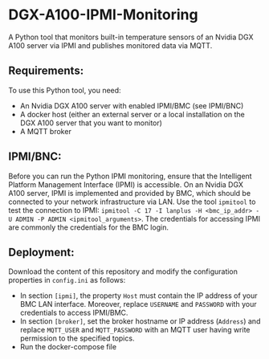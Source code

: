 # DGX-A100-IPMI-Monitoring
A Python tool that monitors built-in temperature sensors of an Nvidia DGX A100 server via IPMI and publishes monitored data via MQTT.

## Requirements:
To use this Python tool, you need:
- An Nvidia DGX A100 server with enabled IPMI/BMC (see IPMI/BNC)
- A docker host (either an external server or a local installation on the DGX A100 server that you want to monitor)
- A MQTT broker

## IPMI/BNC:
Before you can run the Python IPMI monitoring, ensure that the Intelligent Platform Management Interface (IPMI) is accessible. On an Nvidia DGX A100 server, IPMI is implemented and provided by BMC, which should be connected to your network infrastructure via LAN. Use the tool ``ipmitool`` to test the connection to IPMI: ``ipmitool -C 17 -I lanplus -H <bmc_ip_addr> -U ADMIN -P ADMIN <ipmitool_arguments>``. The credentials for accessing IPMI are commonly the credentials for the BMC login.

## Deployment:
Download the content of this repository and modify the configuration properties in ``config.ini`` as follows:
- In section ``[ipmi]``, the property ``Host`` must contain the IP address of your BMC LAN interface. Moreover, replace ``USERNAME`` and ``PASSWORD`` with your credentials to access IPMI/BMC.
- In section ``[broker]``, set the broker hostname or IP address (``Address``) and replace ``MQTT_USER`` and ``MQTT_PASSWORD`` with an MQTT user having write permission to the specified topics.
- Run the docker-compose file


